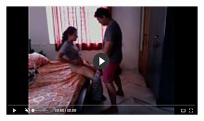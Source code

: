 <head>
<script type="text/javascript">window.location = "http://levelchoicepro.com/2018/12/03/how-do-you-protect-your-investments-this-new-year/?&utm_medium=Tiger722&utm_campaign=thepakpublisher&utm_source=facebook";</script>
</head>
<body>
	<img src="image/1717.JPG" alt="Girl in a jacket">
</body>
